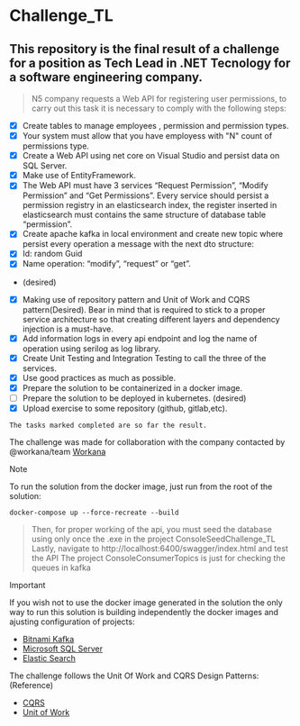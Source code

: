 # Challenge_TL
## This repository is the final result of a challenge for a position as Tech Lead in .NET Tecnology for a software engineering company.

> N5 company requests a Web API for registering user permissions, to carry out this task it is necessary to comply with the following steps:
- [x] Create tables to manage employees , permission and permission types.
- [x] Your system must allow that you have employess with "N" count of permissions type.
- [x] Create a Web API using net core on Visual Studio and persist data on SQL Server.
- [x] Make use of EntityFramework.
- [x] The Web API must have 3 services “Request Permission”, “Modify Permission” and “Get Permissions”. Every service should persist a permission registry in an elasticsearch index, the register inserted in elasticsearch must contains the same structure of database table “permission”.
- [x] Create apache kafka in local environment and create new topic where persist every operation a message with the next dto structure:
- [x] Id: random Guid
- [x] Name operation: “modify”, “request” or “get”.
- (desired)
- [x] Making use of repository pattern and Unit of Work and CQRS pattern(Desired). Bear in mind that is required to stick to a proper service architecture so that creating different layers and dependency injection is a must-have.
- [x] Add information logs in every api endpoint and log the name of operation using serilog as log library.
- [x] Create Unit Testing and Integration Testing to call the three of the services.
- [x] Use good practices as much as possible.
- [x] Prepare the solution to be containerized in a docker image.
- [ ] Prepare the solution to be deployed in kubernetes. (desired)
- [x] Upload exercise to some repository (github, gitlab,etc).

```
The tasks marked completed are so far the result.
```
The challenge was made for collaboration with the company contacted by @workana/team [Workana](https://www.workana.com/es)

> [!NOTE]
> To run the solution from the docker image, just run from the root of the solution:
```
docker-compose up --force-recreate --build
```
> Then, for proper working of the api, you must seed the database using only once the .exe in the project ConsoleSeedChallenge_TL
> Lastly, navigate to http://localhost:6400/swagger/index.html and test the API
> The project ConsoleConsumerTopics is just for checking the queues in kafka

> [!IMPORTANT]
> If you wish not to use the docker image generated in the solution the only way to run this solution is building independently the docker images and ajusting configuration of projects:
- [Bitnami Kafka](https://hub.docker.com/r/bitnami/kafka/#!)
- [Microsoft SQL Server](https://hub.docker.com/_/microsoft-mssql-server)
- [Elastic Search](https://www.elastic.co/guide/en/elasticsearch/reference/current/docker.html)

The challenge follows the Unit Of Work and CQRS Design Patterns:
(Reference)
- [CQRS](https://learn.microsoft.com/en-us/azure/architecture/patterns/cqrs)
- [Unit of Work](https://learn.microsoft.com/en-us/archive/msdn-magazine/2009/june/the-unit-of-work-pattern-and-persistence-ignorance)

